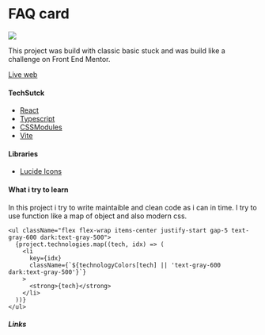 # FAQ card

![](https://github.com/Nimixx/accordion-fm/assets/51626851/0fb56381-b24a-48d2-aa59-f48ca4e91872)

This project was build with classic basic stuck and was build like a challenge on Front End Mentor.

[Live web](https://www.nimixx.dev/ "Live web")

#### TechSutck

- [React](https://react.dev/)
- [Typescript](https://www.typescriptlang.org/)
- [CSSModules](https://github.com/css-modules/css-modules)
- [Vite](https://vitejs.dev/)

#### Libraries

- [Lucide Icons](https://lucide.dev/icons/)

#### What i try to learn

In this project i try to write maintaible and clean code as i can in time. I try to use function like a map of object and also modern css.

```tsx
<ul className="flex flex-wrap items-center justify-start gap-5 text-gray-600 dark:text-gray-500">
  {project.technologies.map((tech, idx) => (
    <li
      key={idx}
      className={`${technologyColors[tech] || 'text-gray-600 dark:text-gray-500'}`}
    >
      <strong>{tech}</strong>
    </li>
  ))}
</ul>
```
##### Links
